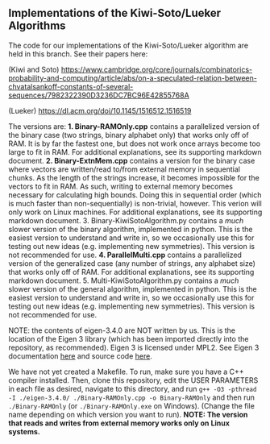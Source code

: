 ## Implementations of the Kiwi-Soto/Lueker Algorithms
The code for our implementations of the Kiwi-Soto/Lueker algorithm are held in this branch.
See their papers here:

(Kiwi and Soto) https://www.cambridge.org/core/journals/combinatorics-probability-and-computing/article/abs/on-a-speculated-relation-between-chvatalsankoff-constants-of-several-sequences/7982322390D3236DC7BC96E42855768A

(Lueker) https://dl.acm.org/doi/10.1145/1516512.1516519


The versions are:
**1. Binary-RAMOnly.cpp** contains a parallelized version of the binary case (two strings, binary alphabet only) that works only off of RAM. It is by far the fastest one, but does not work once arrays become too large to fit in RAM. For additional explanations, see its supporting markdown document.
**2. Binary-ExtnMem.cpp** contains a version for the binary case where vectors are written/read to/from external memory in sequential chunks. As the length of the strings increase, it becomes impossible for the vectors to fit in RAM. As such, writing to external memory becomes necessary for calculating high bounds. Doing this in sequential order (which is much faster than non-sequentially) is non-trivial, however. This verion will only work on Linux machines. For additional explanations, see its supporting markdown document.
3. Binary-KiwiSotoAlgorithm.py contains a *much* slower version of the binary algorithm, implemented in python. This is the easiest version to understand and write in, so we occasionally use this for testing out new ideas (e.g. implementing new symmetries). This version is not recommended for use.
**4. ParallelMulti.cpp** contains a parallelized version of the generalized case (any number of strings, any alphabet size) that works only off of RAM. For additional explanations, see its supporting markdown document.
5. Multi-KiwiSotoAlgorithm.py contains a *much* slower version of the general algorithm, implemented in python. This is the easiest version to understand and write in, so we occasionally use this for testing out new ideas (e.g. implementing new symmetries). This version is not recommended for use.

NOTE: the contents of eigen-3.4.0 are NOT written by us. This is the location of the Eigen 3 library (which has been imported directly into the repository, as recommended). Eigen 3 is licensed under MPL2. See Eigen 3 documentation [here](https://eigen.tuxfamily.org/index) and source code [here](https://gitlab.com/libeigen/eigen).


We have not yet created a Makefile. To run, make sure you have a C++ compiler installed. Then, clone this repository, edit the USER PARAMETERS in each file as desired, navigate to this directory, and run `g++ -O3 -pthread -I ./eigen-3.4.0/ ./Binary-RAMOnly.cpp -o Binary-RAMOnly` and then run `./Binary-RAMOnly` (or `./Binary-RAMOnly.exe` on Windows). (Change the file name depending on which version you want to run).
**NOTE: The version that reads and writes from external memory works only on Linux systems.**
